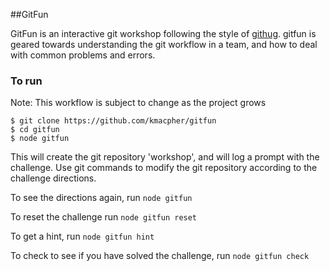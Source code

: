 ##GitFun

GitFun is an interactive git workshop following the style of [githug](). gitfun is geared towards understanding the git workflow in a team, and how to deal with common problems and errors.

### To run

Note: This workflow is subject to change as the project grows

```
$ git clone https://github.com/kmacpher/gitfun
$ cd gitfun
$ node gitfun
```

This will create the git repository 'workshop', and will log a prompt with the challenge. Use git commands to modify the git repository according to the challenge directions.

To see the directions again, run `node gitfun`

To reset the challenge run `node gitfun reset`

To get a hint, run `node gitfun hint`

To check to see if you have solved the challenge, run `node gitfun check`
